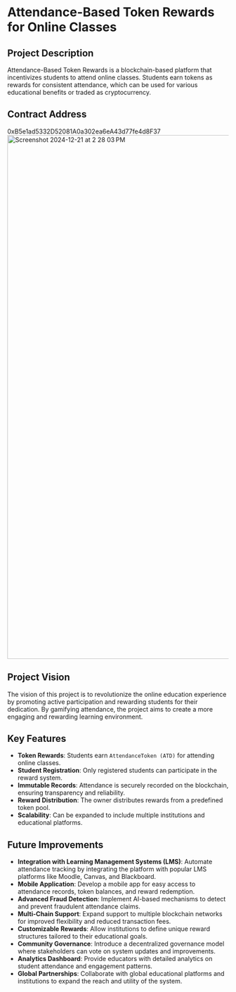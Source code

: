# Attendance-Based Token Rewards for Online Classes

## Project Description
Attendance-Based Token Rewards is a blockchain-based platform that incentivizes students to attend online classes. Students earn tokens as rewards for consistent attendance, which can be used for various educational benefits or traded as cryptocurrency.

## Contract Address
0xB5e1ad5332D52081A0a302ea6eA43d77fe4d8F37
<img width="1193" alt="Screenshot 2024-12-21 at 2 28 03 PM" src="https://github.com/user-attachments/assets/8fa84d64-f64e-49a1-89e2-530384d8419c" />


## Project Vision
The vision of this project is to revolutionize the online education experience by promoting active participation and rewarding students for their dedication. By gamifying attendance, the project aims to create a more engaging and rewarding learning environment.

## Key Features
- **Token Rewards**: Students earn `AttendanceToken (ATD)` for attending online classes.
- **Student Registration**: Only registered students can participate in the reward system.
- **Immutable Records**: Attendance is securely recorded on the blockchain, ensuring transparency and reliability.
- **Reward Distribution**: The owner distributes rewards from a predefined token pool.
- **Scalability**: Can be expanded to include multiple institutions and educational platforms.

## Future Improvements
- **Integration with Learning Management Systems (LMS)**: Automate attendance tracking by integrating the platform with popular LMS platforms like Moodle, Canvas, and Blackboard.
- **Mobile Application**: Develop a mobile app for easy access to attendance records, token balances, and reward redemption.
- **Advanced Fraud Detection**: Implement AI-based mechanisms to detect and prevent fraudulent attendance claims.
- **Multi-Chain Support**: Expand support to multiple blockchain networks for improved flexibility and reduced transaction fees.
- **Customizable Rewards**: Allow institutions to define unique reward structures tailored to their educational goals.
- **Community Governance**: Introduce a decentralized governance model where stakeholders can vote on system updates and improvements.
- **Analytics Dashboard**: Provide educators with detailed analytics on student attendance and engagement patterns.
- **Global Partnerships**: Collaborate with global educational platforms and institutions to expand the reach and utility of the system.
